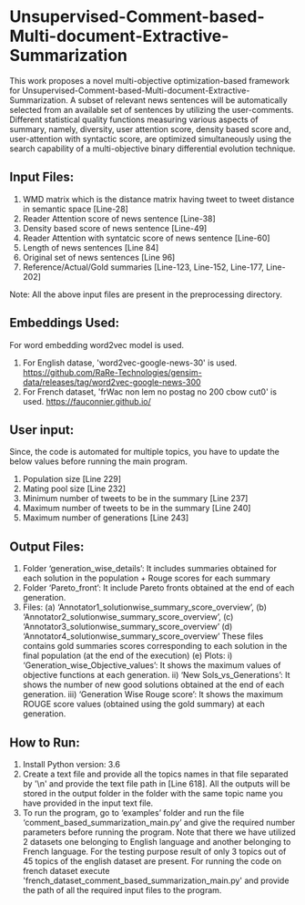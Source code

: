 # Unsupervised-Comment-based-Multi-document-Extractive-Summarization
 
This work proposes a novel multi-objective optimization-based framework for  Unsupervised-Comment-based-Multi-document-Extractive-Summarization. A subset of relevant news sentences will be automatically selected from an available set of sentences by utilizing the user-comments. Different statistical quality functions measuring various aspects of summary, namely, diversity, user attention score, density based score and, user-attention with syntactic score, are optimized simultaneously using the search capability of a multi-objective binary differential evolution technique. 

Input Files: 
--------------------------------------------------------------------
1)	WMD matrix which is the distance matrix having tweet to tweet distance in semantic space [Line-28]
2)	Reader Attention score of news sentence [Line-38]
3)	Density based score of news sentence [Line-49]
4)	Reader Attention with syntatcic score of news sentence [Line-60]
5)	Length of news sentences [Line 84]
6)	Original set of news sentences [Line 96]
7)	Reference/Actual/Gold summaries [Line-123, Line-152, Line-177, Line-202]

Note: All the above input files are present in the preprocessing directory.

 Embeddings Used:
 -----------------------------------------------------------------------
 For word embedding word2vec model is used.
 1) For English datase, 'word2vec-google-news-30' is used.
https://github.com/RaRe-Technologies/gensim-data/releases/tag/word2vec-google-news-300
 2) For French dataset, 'frWac non lem no postag no 200 cbow cut0' is used.
https://fauconnier.github.io/
 
 User input:
 -----------------------------------------------------------------------
 Since, the code is automated for multiple topics, you have to update the below values before running the main program.
1)	Population size [Line 229]
2)	Mating pool size [Line 232]
3)	Minimum number of tweets to be in the summary [Line 237]
4)	Maximum number of tweets to be in the summary [Line 240]
5)	Maximum number of generations [Line 243]

Output Files: 
-----------------------------------------------------------------------
1)	Folder ‘generation_wise_details’: It includes summaries obtained for each solution in the population + Rouge scores for each summary
2)	Folder ‘Pareto_front’: It include Pareto fronts obtained at the end of each generation. 
3)	Files:
(a)	 ‘Annotator1_solutionwise_summary_score_overview’,
(b)	‘Annotator2_solutionwise_summary_score_overview’, 
(c)	‘Annotator3_solutionwise_summary_score_overview’
(d) ‘Annotator4_solutionwise_summary_score_overview’
These files contains gold summaries scores corresponding to each solution in the final population (at the end of the execution)
(e)	Plots: 
i)	‘Generation_wise_Objective_values’: It shows the maximum values of objective functions at each generation.
ii)	‘New Sols_vs_Generations’: It shows the number of new good solutions obtained at the end of each generation. 
iii)	‘Generation Wise Rouge score’:  It shows the maximum ROUGE score values (obtained using the gold summary) at each generation.

How to Run:
-----------------------------------------------------------------------
1) Install Python version: 3.6
2)	Create a text file and provide all the topics names in that file separated by '\n' and provide the text file path in [Line 618]. All the outputs will be stored in the output folder in the folder with the same topic name you have provided in the input text file. 
3)	To run the program, go to ‘examples’ folder and run the file ‘comment_based_summarization_main.py’ and give the required number parameters before running the program.  Note that there we have utilized 2 datasets one belonging to English language and another belonging to French language. For the testing purpose result of only 3 topics out of 45 topics of the english dataset are present. For running the code on french dataset execute 'french_dataset_comment_based_summarization_main.py' and provide the path of all the required input files to the program. 
